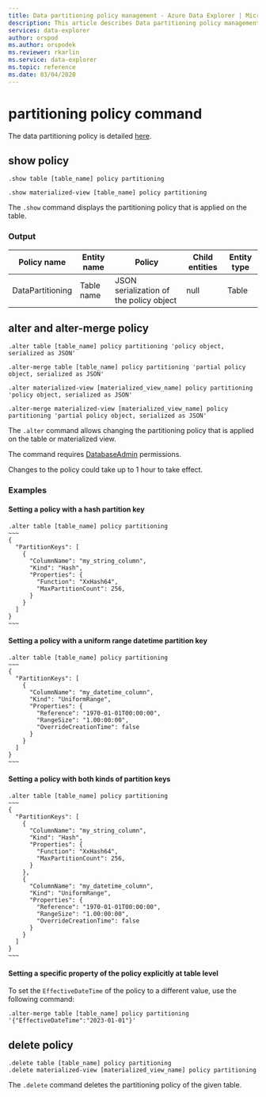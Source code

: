 ```yaml
---
title: Data partitioning policy management - Azure Data Explorer | Microsoft Docs
description: This article describes Data partitioning policy management in Azure Data Explorer.
services: data-explorer
author: orspod
ms.author: orspodek
ms.reviewer: rkarlin
ms.service: data-explorer
ms.topic: reference
ms.date: 03/04/2020
---
```

# partitioning policy command

The data partitioning policy is detailed [here](../management/partitioningpolicy.md).

## show policy

```kusto
.show table [table_name] policy partitioning

.show materialized-view [table_name] policy partitioning
```

The `.show` command displays the partitioning policy that is applied on the table.

### Output

|Policy name | Entity name | Policy | Child entities | Entity type
|---|---|---|---|---
|DataPartitioning | Table name | JSON serialization of the policy object | null | Table

## alter and alter-merge policy

```kusto
.alter table [table_name] policy partitioning 'policy object, serialized as JSON'

.alter-merge table [table_name] policy partitioning 'partial policy object, serialized as JSON'

.alter materialized-view [materialized_view_name] policy partitioning 'policy object, serialized as JSON'

.alter-merge materialized-view [materialized_view_name] policy partitioning 'partial policy object, serialized as JSON'
```

The `.alter` command allows changing the partitioning policy that is applied on the table or materialized view.

The command requires [DatabaseAdmin](access-control/role-based-authorization.md) permissions.

Changes to the policy could take up to 1 hour to take effect.

### Examples

#### Setting a policy with a hash partition key

```kusto
.alter table [table_name] policy partitioning 
~~~
{
  "PartitionKeys": [
    {
      "ColumnName": "my_string_column",
      "Kind": "Hash",
      "Properties": {
        "Function": "XxHash64",
        "MaxPartitionCount": 256,
      }
    }
  ]
}
~~~
```

#### Setting a policy with a uniform range datetime partition key

```kusto
.alter table [table_name] policy partitioning 
~~~
{
  "PartitionKeys": [
    {
      "ColumnName": "my_datetime_column",
      "Kind": "UniformRange",
      "Properties": {
        "Reference": "1970-01-01T00:00:00",
        "RangeSize": "1.00:00:00",
        "OverrideCreationTime": false
      }
    }
  ]
}
~~~
```

#### Setting a policy with both kinds of partition keys

```kusto
.alter table [table_name] policy partitioning 
~~~
{
  "PartitionKeys": [
    {
      "ColumnName": "my_string_column",
      "Kind": "Hash",
      "Properties": {
        "Function": "XxHash64",
        "MaxPartitionCount": 256,
      }
    },
    {
      "ColumnName": "my_datetime_column",
      "Kind": "UniformRange",
      "Properties": {
        "Reference": "1970-01-01T00:00:00",
        "RangeSize": "1.00:00:00",
        "OverrideCreationTime": false
      }
    }
  ]
}
~~~
```

#### Setting a specific property of the policy explicitly at table level

To set the `EffectiveDateTime` of the policy to a different value, use the following command:

```kusto
.alter-merge table [table_name] policy partitioning '{"EffectiveDateTime":"2023-01-01"}'
```

## delete policy

```kusto
.delete table [table_name] policy partitioning
.delete materialized-view [materialized_view_name] policy partitioning
```

The `.delete` command deletes the partitioning policy of the given table.
